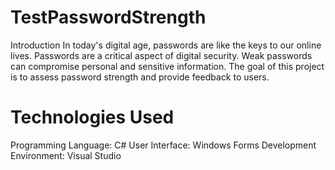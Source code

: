 # TestPasswordStrength
Introduction
In today's digital age, passwords are like the keys to our online lives. Passwords are a critical aspect of digital security. Weak passwords can compromise personal and sensitive information. The goal of this project is to assess password strength and provide feedback to users.

# Technologies Used
Programming Language: C#
User Interface: Windows Forms
Development Environment: Visual Studio
